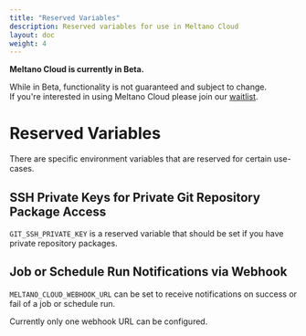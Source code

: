 ```yaml
---
title: "Reserved Variables"
description: Reserved variables for use in Meltano Cloud
layout: doc
weight: 4
---
```


<div class="notification is-info">
  <p><strong>Meltano Cloud is currently in Beta.</strong></p>
  <p>While in Beta, functionality is not guaranteed and subject to change. <br> If you're interested in using Meltano Cloud please join our <a href="https://meltano.com/cloud/">waitlist</a>.</p>
</div>

# Reserved Variables

There are specific environment variables that are reserved for certain use-cases.

## SSH Private Keys for Private Git Repository Package Access

`GIT_SSH_PRIVATE_KEY` is a reserved variable that should be set if you have private repository packages.

## Job or Schedule Run Notifications via Webhook

`MELTANO_CLOUD_WEBHOOK_URL` can be set to receive notifications on success or fail of a job or schedule run.

Currently only one webhook URL can be configured.

